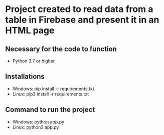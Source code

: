 # Project created to read data from a table in Firebase and present it in an HTML page

## Necessary for the code to function
- Python 3.7 or higher

## Installations
- Windows: pip install -r requirements.txt
- Linux: pip3 install -r requirements.txt

## Command to run the project
- Windows: python app.py
- Linux: python3 app.py
